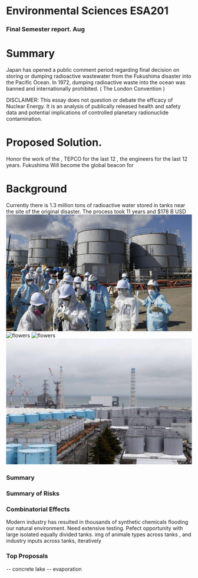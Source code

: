 # Environmental Sciences ESA201
### Final Semester report. Aug


# Summary
Japan has opened a public comment period regarding final decision on storing or dumping radioactive wastewater from the Fukushima disaster into the Pacific Ocean. In 1972, dumping radioactive waste into the ocean was banned and internationally prohibited. ( The London Convention )

DISCLAIMER: This essay does not question or debate the efficacy of Nuclear Energy. It is an analysis of publically released health and safety data and potential implications of controlled planetary radionuclide contamination. 

# Proposed Solution. 
Honor the work of the ,  TEPCO for the last 12  , the engineers for the last 12 years.  Fukushima Will become the global beacon for 

# Background
Currently there is 1.3 million tons of radioactive water stored in tanks near the site of the original disaster. The process took 11 years and $178 B USD 
![flowers](docs/assets/img/flowers.jpg)
![flowers](docs/assets/img/simulation.jpg)
![flowers](docs/assets/img/watertanks.jpg)
![flowers](docs/assets/img/watertanks2.jpg)
### Summary 





### Summary of Risks


### Combinatorial Effects
Modern industry has resulted in thousands of synthetic chemicals flooding our natural environment.  Need extensive testing. Pefect opportunity with large isolated equally divided tanks. 
img of animale types across tanks , and industry inputs across tanks, iteratively


### Top Proposals 
-- concrete lake
-- evaporation

